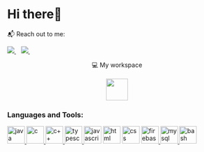 <h1 >
  Hi there👋
</h1>








<p >
  <p>📬 Reach out to me:</p>
  <a href="https://www.linkedin.com/in/saivamshi">
    <img src="https://img.shields.io/badge/linkedin-%230077B5.svg?&style=for-the-badge&logo=linkedin&logoColor=white" />
  </a>&nbsp;&nbsp;
  <a href="https://discord.com/users/928351812866691133">
    <img src="https://img.shields.io/badge/discord-808080.svg?&style=for-the-badge&logo=discord&logoColor=white" />        
  </a>&nbsp;&nbsp;
  


</p>




<p align='center'>
  💻 My workspace<br/><br/>
  <img src="https://archlinux.org/static/logos/archlinux-logo-light-90dpi.d36c53534a2b.png"  height="50"/>
</p>



<h3 align="left">Languages and Tools:</h3>
<a href="https:#" target="_blank" rel="noreferrer"> <img src="https://img.icons8.com/color/512/java-coffee-cup-logo--v1.png" alt="java" width="40" height="40"/> </a>  
<a href="#" target="_blank" rel="noreferrer"> <img src="https://img.icons8.com/color/512/c-programming.png" alt="c" width="40" height="40"/> </a> 
<a href="#" target="_blank" rel="noreferrer"> <img src="https://img.icons8.com/color/512/c-plus-plus-logo.png" alt="c++" width="40" height="40"/> </a> 
<a href="#" target="_blank" rel="noreferrer"> <img src="https://img.icons8.com/color/512/typescript.png" alt="typescript" width="40" height="40"/> </a>
<a href="#" target="_blank" rel="noreferrer"> <img src="https://img.icons8.com/color/512/javascript.png" alt="javascript" width="40" height="40"/></a>
<a href="#" target="_blank" rel="noreferrer"> <img src="https://img.icons8.com/color/512/html-5.png" alt="html" width="40" height="40"/></a>
<a href="#" target="_blank" rel="noreferrer"> <img src="https://img.icons8.com/color/512/css3.png" alt="css" width="40" height="40"/></a> 
<a href="#" target="_blank" rel="noreferrer"> <img src="https://img.icons8.com/color/512/firebase.png" alt="firebase" width="40" height="40"/> </a> 
<a href="#" target="_blank" rel="noreferrer"> <img src="https://img.icons8.com/color/512/my-sql.png" alt="mysql" width="40" height="40"/> </a> 
<a href="#" target="_blank" rel="noreferrer"> <img src="https://img.icons8.com/color/512/bash.png" alt="bash" width="40" height="40"/> </a> 




